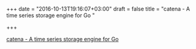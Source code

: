 +++
date = "2016-10-13T19:16:07+03:00"
draft = false
title = "catena - A time series storage engine for Go "

+++

<p><a href="https://t.co/a8CdCFhqIQ">catena - A time series storage engine for Go </a></p>
